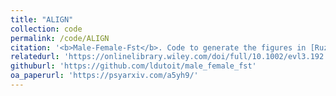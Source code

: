 ```yaml
---
title: "ALIGN"
collection: code
permalink: /code/ALIGN
citation: '<b>Male-Female-Fst</b>. Code to generate the figures in [Ruzicka et al. 2020, *Evolution Letters*](https://onlinelibrary.wiley.com/doi/full/10.1002/evl3.192). This repositiory contains useful code for generating male-female Fst from allele frequencies or it's expected distribution'
relatedurl: 'https://onlinelibrary.wiley.com/doi/full/10.1002/evl3.192'
githuburl: 'https://github.com/ldutoit/male_female_fst'
oa_paperurl: 'https://psyarxiv.com/a5yh9/'
---
```

